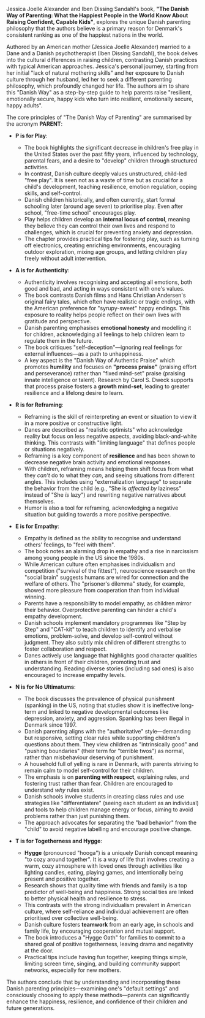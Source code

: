 
Jessica Joelle Alexander and Iben Dissing Sandahl's book, **"The Danish Way of Parenting: What the Happiest People in the World Know About Raising Confident, Capable Kids"**, explores the unique Danish parenting philosophy that the authors believe is a primary reason for Denmark's consistent ranking as one of the happiest nations in the world.

Authored by an American mother (Jessica Joelle Alexander) married to a Dane and a Danish psychotherapist (Iben Dissing Sandahl), the book delves into the cultural differences in raising children, contrasting Danish practices with typical American approaches. Jessica's personal journey, starting from her initial "lack of natural mothering skills" and her exposure to Danish culture through her husband, led her to seek a different parenting philosophy, which profoundly changed her life. The authors aim to share this "Danish Way" as a step-by-step guide to help parents raise "resilient, emotionally secure, happy kids who turn into resilient, emotionally secure, happy adults".

The core principles of "The Danish Way of Parenting" are summarised by the acronym **PARENT**:

- **P is for Play**:
    
    - The book highlights the significant decrease in children's free play in the United States over the past fifty years, influenced by technology, parental fears, and a desire to "develop" children through structured activities.
    - In contrast, Danish culture deeply values unstructured, child-led "free play". It is seen not as a waste of time but as crucial for a child's development, teaching resilience, emotion regulation, coping skills, and self-control.
    - Danish children historically, and often currently, start formal schooling later (around age seven) to prioritise play. Even after school, "free-time school" encourages play.
    - Play helps children develop an **internal locus of control**, meaning they believe they can control their own lives and respond to challenges, which is crucial for preventing anxiety and depression.
    - The chapter provides practical tips for fostering play, such as turning off electronics, creating enriching environments, encouraging outdoor exploration, mixing age groups, and letting children play freely without adult intervention.
- **A is for Authenticity**:
    
    - Authenticity involves recognising and accepting all emotions, both good and bad, and acting in ways consistent with one's values.
    - The book contrasts Danish films and Hans Christian Andersen's original fairy tales, which often have realistic or tragic endings, with the American preference for "syrupy-sweet" happy endings. This exposure to reality helps people reflect on their own lives with gratitude and perspective.
    - Danish parenting emphasises **emotional honesty** and modelling it for children, acknowledging all feelings to help children learn to regulate them in the future.
    - The book critiques "self-deception"—ignoring real feelings for external influences—as a path to unhappiness.
    - A key aspect is the "Danish Way of Authentic Praise" which promotes **humility** and focuses on **"process praise"** (praising effort and perseverance) rather than "fixed mind-set" praise (praising innate intelligence or talent). Research by Carol S. Dweck supports that process praise fosters a **growth mind-set**, leading to greater resilience and a lifelong desire to learn.
- **R is for Reframing**:
    
    - Reframing is the skill of reinterpreting an event or situation to view it in a more positive or constructive light.
    - Danes are described as "realistic optimists" who acknowledge reality but focus on less negative aspects, avoiding black-and-white thinking. This contrasts with "limiting language" that defines people or situations negatively.
    - Reframing is a key component of **resilience** and has been shown to decrease negative brain activity and emotional responses.
    - With children, reframing means helping them shift focus from what they _can't_ do to what they _can_, and seeing situations from different angles. This includes using "externalization language" to separate the behavior from the child (e.g., "She is _affected by_ laziness" instead of "She _is_ lazy") and rewriting negative narratives about themselves.
    - Humor is also a tool for reframing, acknowledging a negative situation but guiding towards a more positive perspective.
- **E is for Empathy**:
    
    - Empathy is defined as the ability to recognise and understand others' feelings, to "feel with them".
    - The book notes an alarming drop in empathy and a rise in narcissism among young people in the US since the 1980s.
    - While American culture often emphasises individualism and competition ("survival of the fittest"), neuroscience research on the "social brain" suggests humans are wired for connection and the welfare of others. The "prisoner's dilemma" study, for example, showed more pleasure from cooperation than from individual winning.
    - Parents have a responsibility to model empathy, as children mirror their behavior. Overprotective parenting can hinder a child's empathy development.
    - Danish schools implement mandatory programmes like "Step by Step" and "CAT-kit" to teach children to identify and verbalise emotions, problem-solve, and develop self-control without judgment. They also subtly mix children of different strengths to foster collaboration and respect.
    - Danes actively use language that highlights good character qualities in others in front of their children, promoting trust and understanding. Reading diverse stories (including sad ones) is also encouraged to increase empathy levels.
- **N is for No Ultimatums**:
    
    - The book discusses the prevalence of physical punishment (spanking) in the US, noting that studies show it is ineffective long-term and linked to negative developmental outcomes like depression, anxiety, and aggression. Spanking has been illegal in Denmark since 1997.
    - Danish parenting aligns with the "authoritative" style—demanding but responsive, setting clear rules while supporting children's questions about them. They view children as "intrinsically good" and "pushing boundaries" (their term for "terrible twos") as normal, rather than misbehaviour deserving of punishment.
    - A household full of yelling is rare in Denmark, with parents striving to remain calm to model self-control for their children.
    - The emphasis is on **parenting with respect**, explaining rules, and fostering trust rather than fear. Children are encouraged to understand _why_ rules exist.
    - Danish schools involve students in creating class rules and use strategies like "differentiatere" (seeing each student as an individual) and tools to help children manage energy or focus, aiming to avoid problems rather than just punishing them.
    - The approach advocates for separating the "bad behavior" from the "child" to avoid negative labelling and encourage positive change.
- **T is for Togetherness and Hygge**:
    
    - **Hygge** (pronounced "hooga") is a uniquely Danish concept meaning "to cozy around together". It is a way of life that involves creating a warm, cozy atmosphere with loved ones through activities like lighting candles, eating, playing games, and intentionally being present and positive together.
    - Research shows that quality time with friends and family is a top predictor of well-being and happiness. Strong social ties are linked to better physical health and resilience to stress.
    - This contrasts with the strong individualism prevalent in American culture, where self-reliance and individual achievement are often prioritised over collective well-being.
    - Danish culture fosters **teamwork** from an early age, in schools and family life, by encouraging cooperation and mutual support.
    - The book introduces a "Hygge Oath" for families to commit to a shared goal of positive togetherness, leaving drama and negativity at the door.
    - Practical tips include having fun together, keeping things simple, limiting screen time, singing, and building community support networks, especially for new mothers.

The authors conclude that by understanding and incorporating these Danish parenting principles—examining one's "default settings" and consciously choosing to apply these methods—parents can significantly enhance the happiness, resilience, and confidence of their children and future generations.